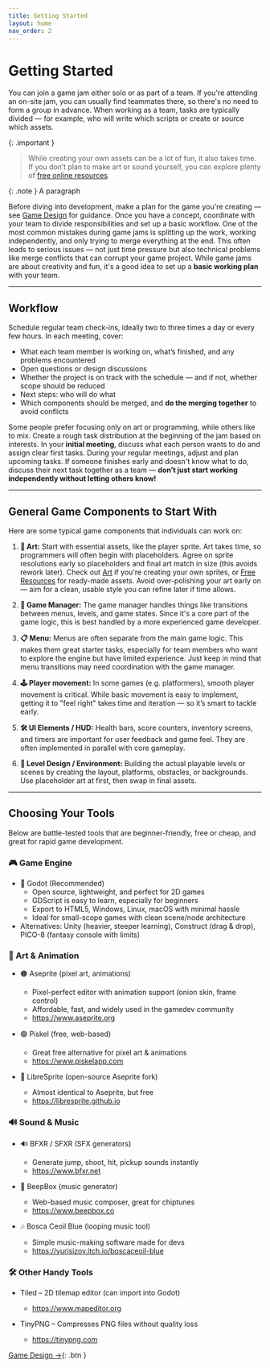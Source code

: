 ```yaml
---
title: Getting Started
layout: home
nav_order: 2
---
```



# Getting Started

You can join a game jam either solo or as part of a team. If you're attending an on-site jam, you can usually find teammates there, so there's no need to form a group in advance. When working as a team, tasks are typically divided — for example, who will write which scripts or create or source which assets.

{: .important }
> While creating your own assets can be a lot of fun, it also takes time. If you don’t plan to make art or sound yourself, you can explore plenty of [free online resources](assets/free-resources.md).

{: .note }
A paragraph

Before diving into development, make a plan for the game you're creating — see [Game Design](game-design.md) for guidance. Once you have a concept, coordinate with your team to divide responsibilities and set up a basic workflow.
One of the most common mistakes during game jams is splitting up the work, working independently, and only trying to merge everything at the end. This often leads to serious issues — not just time pressure but also technical problems like merge conflicts that can corrupt your game project.
While game jams are about creativity and fun, it's a good idea to set up a **basic working plan** with your team.

---

## Workflow
Schedule regular team check-ins, ideally two to three times a day or every few hours. In each meeting, cover:

* What each team member is working on, what’s finished, and any problems encountered
* Open questions or design discussions
* Whether the project is on track with the schedule — and if not, whether scope should be reduced
* Next steps: who will do what
* Which components should be merged, and **do the merging together** to avoid conflicts

Some people prefer focusing only on art or programming, while others like to mix. Create a rough task distribution at the beginning of the jam based on interests.
In your **initial meeting**, discuss what each person wants to do and assign clear first tasks. During your regular meetings, adjust and plan upcoming tasks. If someone finishes early and doesn't know what to do, discuss their next task together as a team — **don’t just start working independently without letting others know!**

---

## General Game Components to Start With
Here are some typical game components that individuals can work on:

1. **🎨 Art:** Start with essential assets, like the player sprite. Art takes time, so programmers will often begin with placeholders. Agree on sprite resolutions early so placeholders and final art match in size (this avoids rework later).
Check out [Art](assets/art.md) if you're creating your own sprites, or [Free Resources](assets/free-resources.md) for ready-made assets.
Avoid over-polishing your art early on — aim for a clean, usable style you can refine later if time allows.

2. **🧠 Game Manager:** The game manager handles things like transitions between menus, levels, and game states. Since it's a core part of the game logic, this is best handled by a more experienced game developer.

3. **📋 Menu:** Menus are often separate from the main game logic. This makes them great starter tasks, especially for team members who want to explore the engine but have limited experience. Just keep in mind that menu transitions may need coordination with the game manager.

4. **🕹️ Player movement:** In some games (e.g. platformers), smooth player movement is critical. While basic movement is easy to implement, getting it to "feel right" takes time and iteration — so it’s smart to tackle early.

5. **🛠️ UI Elements / HUD:** Health bars, score counters, inventory screens, and timers are important for user feedback and game feel. They are often implemented in parallel with core gameplay.

6. **🧱 Level Design / Environment:** Building the actual playable levels or scenes by creating the layout, platforms, obstacles, or backgrounds. Use placeholder art at first, then swap in final assets.

---

## Choosing Your Tools
Below are battle-tested tools that are beginner-friendly, free or cheap, and great for rapid game development.

### 🎮 Game Engine
* 🔷 Godot (Recommended)
    * Open source, lightweight, and perfect for 2D games
    * GDScript is easy to learn, especially for beginners
    * Export to HTML5, Windows, Linux, macOS with minimal hassle
    * Ideal for small-scope games with clean scene/node architecture
* Alternatives: Unity (heavier, steeper learning), Construct (drag & drop), PICO-8 (fantasy console with limits)

### 🎨 Art & Animation
* 🟠 Aseprite (pixel art, animations)
    * Pixel-perfect editor with animation support (onion skin, frame control)
    * Affordable, fast, and widely used in the gamedev community
    * https://www.aseprite.org

* 🟢 Piskel (free, web-based)
    * Great free alternative for pixel art & animations
    * https://www.piskelapp.com

* 🔵 LibreSprite (open-source Aseprite fork)
    * Almost identical to Aseprite, but free
    * https://libresprite.github.io

### 🔊 Sound & Music
* 🔊 BFXR / SFXR (SFX generators)
    * Generate jump, shoot, hit, pickup sounds instantly
    * https://www.bfxr.net

* 🎵 BeepBox (music generator)
    * Web-based music composer, great for chiptunes
    * https://www.beepbox.co

* 🎶 Bosca Ceoil Blue (looping music tool)
    * Simple music-making software made for devs
    * https://yurisizov.itch.io/boscaceoil-blue

### 🛠️ Other Handy Tools
* Tiled – 2D tilemap editor (can import into Godot)
    * https://www.mapeditor.org

* TinyPNG – Compresses PNG files without quality loss
    * https://tinypng.com

[Game Design →](game-design.md){: .btn }
